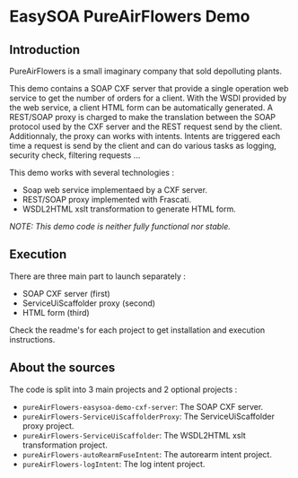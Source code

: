 # EasySOA PureAirFlowers Demo

## Introduction

PureAirFlowers is a small imaginary company that sold depolluting plants.

This demo contains a SOAP CXF server that provide a single operation web service to get the number of orders for a client. With the WSDl provided by the web service, a client HTML form can be automatically generated. A REST/SOAP proxy is charged to make the translation between the SOAP protocol used by the CXF server and the REST request send by the client. Additionnaly, the proxy can works with intents. Intents are triggered each time a request is send by the client and can do various tasks as logging, security check, filtering requests ...

This demo works with several technologies :

 * Soap web service implementaed by a CXF server.
 * REST/SOAP proxy implemented with Frascati.
 * WSDL2HTML xslt transformation to generate HTML form.

*NOTE: This demo code is neither fully functional nor stable.*

## Execution

There are three main part to launch separately :

 * SOAP CXF server (first)
 * ServiceUiScaffolder proxy (second)
 * HTML form (third)

Check the readme's for each project to get installation and execution instructions.

## About the sources

The code is split into 3 main projects and 2 optional projects :

 * `pureAirFlowers-easysoa-demo-cxf-server`: The SOAP CXF server.
 * `pureAirFlowers-ServiceUiScaffolderProxy`: The ServiceUiScaffolder proxy project.
 * `pureAirFlowers-ServiceUiScaffolder`: The WSDL2HTML xslt transformation project.
 * `pureAirFlowers-autoRearmFuseIntent`: The autorearm intent project.
 * `pureAirFlowers-logIntent`: The log intent project.
